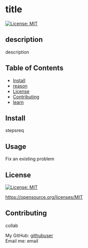 # title
  [![License: MIT](https://img.shields.io/badge/License-MIT-yellow.svg)](https://opensource.org/licenses/MIT)
  ## description
  description
  ## Table of Contents
  * [Install](#install)
  * [reason](#reason)
  * [License](#license)
  * [Contributing](#contributing)
  * [learn](#learn)
 
  ## Install
  stepsreq
  ## Usage
  Fix an existing problem
  ## License
  [![License: MIT](https://img.shields.io/badge/License-MIT-yellow.svg)](https://opensource.org/licenses/MIT)
  
  https://opensource.org/licenses/MIT 
    
  ## Contributing
  
  collab
  

  My GitHub: [githubuser](https://github.com/githubuser) <br>
  Email me: email
